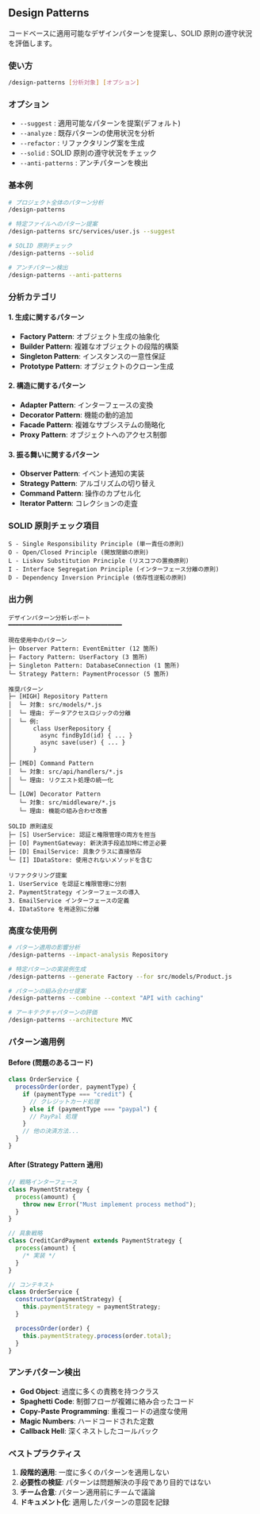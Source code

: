## Design Patterns

コードベースに適用可能なデザインパターンを提案し、SOLID 原則の遵守状況を評価します。

### 使い方

```bash
/design-patterns [分析対象] [オプション]
```

### オプション

- `--suggest` : 適用可能なパターンを提案(デフォルト)
- `--analyze` : 既存パターンの使用状況を分析
- `--refactor` : リファクタリング案を生成
- `--solid` : SOLID 原則の遵守状況をチェック
- `--anti-patterns` : アンチパターンを検出

### 基本例

```bash
# プロジェクト全体のパターン分析
/design-patterns

# 特定ファイルへのパターン提案
/design-patterns src/services/user.js --suggest

# SOLID 原則チェック
/design-patterns --solid

# アンチパターン検出
/design-patterns --anti-patterns
```

### 分析カテゴリ

#### 1. 生成に関するパターン

- **Factory Pattern**: オブジェクト生成の抽象化
- **Builder Pattern**: 複雑なオブジェクトの段階的構築
- **Singleton Pattern**: インスタンスの一意性保証
- **Prototype Pattern**: オブジェクトのクローン生成

#### 2. 構造に関するパターン

- **Adapter Pattern**: インターフェースの変換
- **Decorator Pattern**: 機能の動的追加
- **Facade Pattern**: 複雑なサブシステムの簡略化
- **Proxy Pattern**: オブジェクトへのアクセス制御

#### 3. 振る舞いに関するパターン

- **Observer Pattern**: イベント通知の実装
- **Strategy Pattern**: アルゴリズムの切り替え
- **Command Pattern**: 操作のカプセル化
- **Iterator Pattern**: コレクションの走査

### SOLID 原則チェック項目

```text
S - Single Responsibility Principle (単一責任の原則)
O - Open/Closed Principle (開放閉鎖の原則)
L - Liskov Substitution Principle (リスコフの置換原則)
I - Interface Segregation Principle (インターフェース分離の原則)
D - Dependency Inversion Principle (依存性逆転の原則)
```

### 出力例

```text
デザインパターン分析レポート
━━━━━━━━━━━━━━━━━━━━━━━━━━━━━━━━

現在使用中のパターン
├─ Observer Pattern: EventEmitter (12 箇所)
├─ Factory Pattern: UserFactory (3 箇所)
├─ Singleton Pattern: DatabaseConnection (1 箇所)
└─ Strategy Pattern: PaymentProcessor (5 箇所)

推奨パターン
├─ [HIGH] Repository Pattern
│  └─ 対象: src/models/*.js
│  └─ 理由: データアクセスロジックの分離
│  └─ 例:
│      class UserRepository {
│        async findById(id) { ... }
│        async save(user) { ... }
│      }
│
├─ [MED] Command Pattern
│  └─ 対象: src/api/handlers/*.js
│  └─ 理由: リクエスト処理の統一化
│
└─ [LOW] Decorator Pattern
   └─ 対象: src/middleware/*.js
   └─ 理由: 機能の組み合わせ改善

SOLID 原則違反
├─ [S] UserService: 認証と権限管理の両方を担当
├─ [O] PaymentGateway: 新決済手段追加時に修正必要
├─ [D] EmailService: 具象クラスに直接依存
└─ [I] IDataStore: 使用されないメソッドを含む

リファクタリング提案
1. UserService を認証と権限管理に分割
2. PaymentStrategy インターフェースの導入
3. EmailService インターフェースの定義
4. IDataStore を用途別に分離
```

### 高度な使用例

```bash
# パターン適用の影響分析
/design-patterns --impact-analysis Repository

# 特定パターンの実装例生成
/design-patterns --generate Factory --for src/models/Product.js

# パターンの組み合わせ提案
/design-patterns --combine --context "API with caching"

# アーキテクチャパターンの評価
/design-patterns --architecture MVC
```

### パターン適用例

#### Before (問題のあるコード)

```javascript
class OrderService {
  processOrder(order, paymentType) {
    if (paymentType === "credit") {
      // クレジットカード処理
    } else if (paymentType === "paypal") {
      // PayPal 処理
    }
    // 他の決済方法...
  }
}
```

#### After (Strategy Pattern 適用)

```javascript
// 戦略インターフェース
class PaymentStrategy {
  process(amount) {
    throw new Error("Must implement process method");
  }
}

// 具象戦略
class CreditCardPayment extends PaymentStrategy {
  process(amount) {
    /* 実装 */
  }
}

// コンテキスト
class OrderService {
  constructor(paymentStrategy) {
    this.paymentStrategy = paymentStrategy;
  }

  processOrder(order) {
    this.paymentStrategy.process(order.total);
  }
}
```

### アンチパターン検出

- **God Object**: 過度に多くの責務を持つクラス
- **Spaghetti Code**: 制御フローが複雑に絡み合ったコード
- **Copy-Paste Programming**: 重複コードの過度な使用
- **Magic Numbers**: ハードコードされた定数
- **Callback Hell**: 深くネストしたコールバック

### ベストプラクティス

1. **段階的適用**: 一度に多くのパターンを適用しない
2. **必要性の検証**: パターンは問題解決の手段であり目的ではない
3. **チーム合意**: パターン適用前にチームで議論
4. **ドキュメント化**: 適用したパターンの意図を記録
